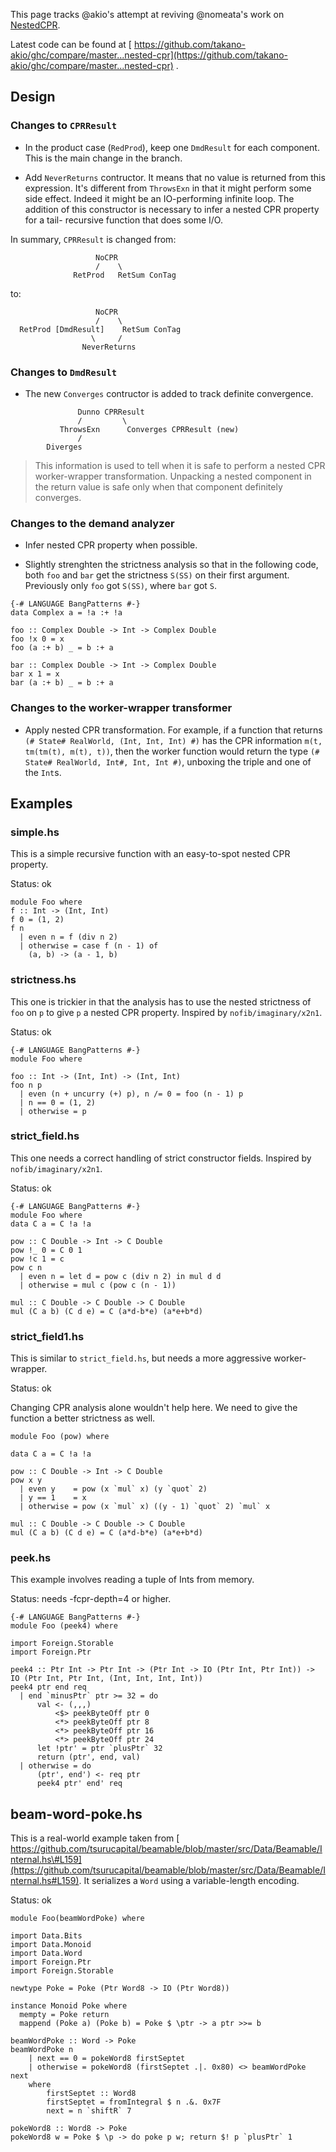
This page tracks \@akio's attempt at reviving \@nomeata's work on [NestedCPR](nested-cpr).



Latest code can be found at [
https://github.com/takano-akio/ghc/compare/master...nested-cpr](https://github.com/takano-akio/ghc/compare/master...nested-cpr) .


## Design


### Changes to `CPRResult`


- In the product case (`RedProd`), keep one `DmdResult` for each component. This is
  the main change in the branch.

- Add `NeverReturns` contructor. It means that no value is returned from this
  expression. It's different from `ThrowsExn` in that it might perform some
  side effect. Indeed it might be an IO-performing infinite loop. The addition
  of this constructor is necessary to infer a nested CPR property for a tail-
  recursive function that does some I/O.


In summary, `CPRResult` is changed from:


```wiki
                   NoCPR
                   /    \
              RetProd   RetSum ConTag
```


to:


```wiki
                   NoCPR
                   /    \
  RetProd [DmdResult]    RetSum ConTag
                  \     /
                NeverReturns
```

### Changes to `DmdResult`


- The new `Converges` contructor is added to track definite convergence.

```wiki
               Dunno CPRResult
               /         \
           ThrowsExn      Converges CPRResult (new)
               /
        Diverges
```

>
>
> This information is used to tell when it is safe to perform a nested CPR
> worker-wrapper transformation. Unpacking a nested component in the return
> value is safe only when that component definitely converges.
>
>

### Changes to the demand analyzer


- Infer nested CPR property when possible.

- Slightly strenghten the strictness analysis so that in the following code,
  both `foo` and `bar` get the strictness `S(SS)` on their first argument.
  Previously only `foo` got `S(SS)`, where `bar` got `S`.

```wiki
{-# LANGUAGE BangPatterns #-}
data Complex a = !a :+ !a

foo :: Complex Double -> Int -> Complex Double
foo !x 0 = x
foo (a :+ b) _ = b :+ a

bar :: Complex Double -> Int -> Complex Double
bar x 1 = x
bar (a :+ b) _ = b :+ a
```

### Changes to the worker-wrapper transformer


- Apply nested CPR transformation. For example, if a function that returns
  `(# State# RealWorld, (Int, Int, Int) #)` has the CPR information
  `m(t, tm(tm(t), m(t), t))`, then the worker function would return the type
  `(# State# RealWorld, Int#, Int, Int #)`, unboxing the triple and one of the
  `Int`s.

## Examples


### simple.hs



This is a simple recursive function with an easy-to-spot nested CPR property.



Status: ok


```
module Foo where
f :: Int -> (Int, Int)
f 0 = (1, 2)
f n
  | even n = f (div n 2)
  | otherwise = case f (n - 1) of
    (a, b) -> (a - 1, b)
```

### strictness.hs



This one is trickier in that the analysis has to use the nested strictness of `foo` on `p` to give `p` a nested CPR property. Inspired by `nofib/imaginary/x2n1`.



Status: ok


```
{-# LANGUAGE BangPatterns #-}
module Foo where

foo :: Int -> (Int, Int) -> (Int, Int)
foo n p
  | even (n + uncurry (+) p), n /= 0 = foo (n - 1) p
  | n == 0 = (1, 2)
  | otherwise = p
```

### strict\_field.hs



This one needs a correct handling of strict constructor fields. Inspired by `nofib/imaginary/x2n1`.



Status: ok


```
{-# LANGUAGE BangPatterns #-}
module Foo where
data C a = C !a !a

pow :: C Double -> Int -> C Double
pow !_ 0 = C 0 1
pow !c 1 = c
pow c n
  | even n = let d = pow c (div n 2) in mul d d
  | otherwise = mul c (pow c (n - 1))

mul :: C Double -> C Double -> C Double
mul (C a b) (C d e) = C (a*d-b*e) (a*e+b*d)
```

### strict\_field1.hs



This is similar to `strict_field.hs`, but needs a more aggressive worker-wrapper.



Status: ok



Changing CPR analysis alone wouldn't help here. We need to give the function a better strictness as well.


```
module Foo (pow) where

data C a = C !a !a

pow :: C Double -> Int -> C Double
pow x y
  | even y    = pow (x `mul` x) (y `quot` 2)
  | y == 1    = x
  | otherwise = pow (x `mul` x) ((y - 1) `quot` 2) `mul` x

mul :: C Double -> C Double -> C Double
mul (C a b) (C d e) = C (a*d-b*e) (a*e+b*d)
```

### peek.hs



This example involves reading a tuple of Ints from memory.



Status: needs -fcpr-depth=4 or higher.


```
{-# LANGUAGE BangPatterns #-}
module Foo (peek4) where

import Foreign.Storable
import Foreign.Ptr

peek4 :: Ptr Int -> Ptr Int -> (Ptr Int -> IO (Ptr Int, Ptr Int)) -> IO (Ptr Int, Ptr Int, (Int, Int, Int, Int))
peek4 ptr end req
  | end `minusPtr` ptr >= 32 = do
      val <- (,,,)
          <$> peekByteOff ptr 0
          <*> peekByteOff ptr 8
          <*> peekByteOff ptr 16
          <*> peekByteOff ptr 24
      let !ptr' = ptr `plusPtr` 32
      return (ptr', end, val)
  | otherwise = do
      (ptr', end') <- req ptr
      peek4 ptr' end' req
```

## beam-word-poke.hs



This is a real-world example taken from [
https://github.com/tsurucapital/beamable/blob/master/src/Data/Beamable/Internal.hs\#L159](https://github.com/tsurucapital/beamable/blob/master/src/Data/Beamable/Internal.hs#L159).
It serializes a `Word` using a variable-length encoding.



Status: ok


```
module Foo(beamWordPoke) where

import Data.Bits
import Data.Monoid
import Data.Word
import Foreign.Ptr
import Foreign.Storable

newtype Poke = Poke (Ptr Word8 -> IO (Ptr Word8))

instance Monoid Poke where
  mempty = Poke return
  mappend (Poke a) (Poke b) = Poke $ \ptr -> a ptr >>= b

beamWordPoke :: Word -> Poke
beamWordPoke n
    | next == 0 = pokeWord8 firstSeptet
    | otherwise = pokeWord8 (firstSeptet .|. 0x80) <> beamWordPoke next
    where
        firstSeptet :: Word8
        firstSeptet = fromIntegral $ n .&. 0x7F
        next = n `shiftR` 7

pokeWord8 :: Word8 -> Poke
pokeWord8 w = Poke $ \p -> do poke p w; return $! p `plusPtr` 1
```